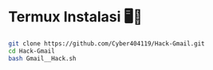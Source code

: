 # Termux Instalasi 🖥️📡
```bash
git clone https://github.com/Cyber404119/Hack-Gmail.git
cd Hack-Gmail
bash Gmail__Hack.sh
